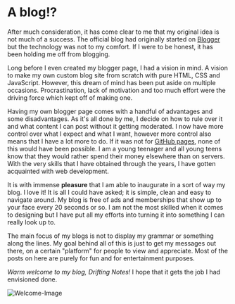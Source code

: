 # A blog!?

After much consideration, it has come clear to me that my original idea is not much of a success. The official blog had originally started on [Blogger](https://www.blogger.com) but the technology was not to my comfort. If I were to be honest, it has been holding me off from blogging.

Long before I even created my blogger page, I had a vision in mind. A vision to make my own custom blog site from scratch with pure HTML, CSS and JavaScript. However, this dream of mind has been put aside on multiple occasions. Procrastination, lack of motivation and too much effort were the driving force which kept off of making one.

Having my own blogger page comes with a handful of advantages and some disadvantages. As it's all done by me, I decide on how to rule over it and what content I can post without it getting moderated. I now have more control over what I expect and what I want, however more control also means that I have a lot more to do. If it was not for [GitHub pages](https://pages.github.com/), none of this would have been possible. I am a young teenager and all young teens know that they would rather spend their money elsewhere than on servers. With the very skills that I have obtained through the years, I have gotten acquainted with web development.

It is with immense **pleasure** that I am able to inaugurate in a sort of way my blog. I love it! It is all I could have asked; it is simple, clean and easy to navigate around. My blog is free of ads and memberships that show up to your face every 20 seconds or so. I am not the most skilled when it comes to designing but I have put all my efforts into turning it into something I can really look up to. 

The main focus of my blogs is not to display my grammar or something along the lines. My goal behind all of this is just to get my messages out there, on a certain "platform" for people to view and appreciate. Most of the posts on here are purely for fun and for entertainment purposes.

*Warm welcome to my blog, Drifting Notes!* I hope that it gets the job I had envisioned done.

![Welcome-Image]("./assets/images/welcome.jpg")